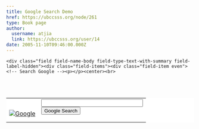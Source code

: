 ```yaml
---
title: Google Search Demo 
href: https://ubccsss.org/node/261
type: Book page
author:
  username: atjia
  link: https://ubccsss.org/user/14
date: 2005-11-10T09:46:00.000Z
---
```



    <div class="field field-name-body field-type-text-with-summary field-label-hidden"><div class="field-items"><div class="field-item even"><!-- Search Google --><p></p><center><br>
<form method="GET" action="https://www.google.com/u/ubccsss"><br>
<br><p></p><table bgcolor="#FFFFFF" cellspacing="0" border="0">
<tbody><tr valign="middle">
<td>
<a href="https://www.google.com/"><br>
<img src="https://www.google.com/logos/Logo_40wht.gif" border="0" alt="Google"></a>
</td>
<td>
<input type="text" name="q" size="31" maxlength="255" value=""><br>
<input type="submit" name="sa" value="Google Search"><p></p>
</td>
</tr>
</tbody></table><br>
</form><br>
</center><p></p>
<!-- Search Google --></div></div></div>    <footer>
          </footer>
    